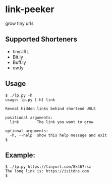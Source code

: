 # link-peeker
grow tiny urls

## Supported Shorteners
- tinyURL
- Bit.ly
- Buff.ly
- ow.ly

## Usage
```
$ ./lp.py -h
usage: lp.py [-h] link

Reveal hidden links behind shortend URLS

positional arguments:
  link        The link you want to grow

optional arguments:
  -h, --help  show this help message and exit
$
```

## Example:
```
$ ./lp.py https://tinyurl.com/8k467rsz
The long link is: https://isitdns.com
$
```
